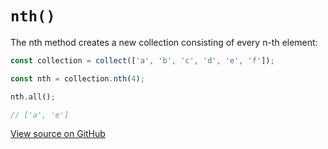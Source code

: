 # `nth()`

The nth method creates a new collection consisting of every n-th element:

```js
const collection = collect(['a', 'b', 'c', 'd', 'e', 'f']);

const nth = collection.nth(4);

nth.all();

// ['a', 'e']
```

[View source on GitHub](https://github.com/ecrmnn/collect.js/blob/master/src/methods/nth.js)
